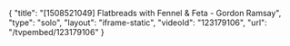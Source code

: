 {
    "title": "[1508521049] Flatbreads with Fennel & Feta - Gordon Ramsay",
    "type": "solo",
    "layout": "iframe-static",
    "videoId": "123179106",
    "url": "\/tvpembed\/123179106"
}